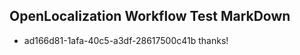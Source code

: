 ## OpenLocalization Workflow Test MarkDown
* ad166d81-1afa-40c5-a3df-28617500c41b thanks!

<!--HONumber=Jul16_HO4-->


